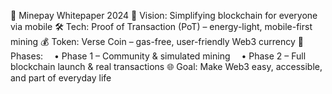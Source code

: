 📄 Minepay Whitepaper 2024
🚀 Vision: Simplifying blockchain for everyone via mobile
🛠️ Tech: Proof of Transaction (PoT) – energy-light, mobile-first mining
💰 Token: Verse Coin – gas-free, user-friendly Web3 currency
📱 Phases:
 • Phase 1 – Community & simulated mining
 • Phase 2 – Full blockchain launch & real transactions
🌐 Goal: Make Web3 easy, accessible, and part of everyday life
